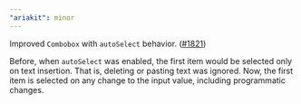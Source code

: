 ```yaml
---
"ariakit": minor
---
```


Improved `Combobox` with `autoSelect` behavior. ([#1821](https://github.com/ariakit/ariakit/pull/1821))

Before, when `autoSelect` was enabled, the first item would be selected only on text insertion. That is, deleting or pasting text was ignored. Now, the first item is selected on any change to the input value, including programmatic changes.
